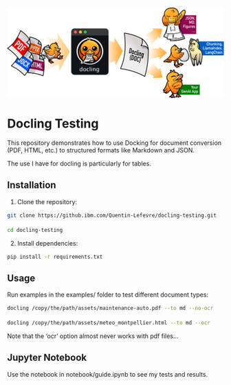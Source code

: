 ![Docling logo](./assets/docling-logo.png)

# Docling Testing

This repository demonstrates how to use Docking for document conversion (PDF, HTML, etc.) to structured formats like Markdown and JSON.

The use I have for docling is particularly for tables.

## Installation

1. Clone the repository:

```bash
git clone https://github.ibm.com/Quentin-Lefevre/docling-testing.git

cd docling-testing
```

2. Install dependencies:

```bash
pip install -r requirements.txt
```

## Usage

Run examples in the examples/ folder to test different document types:

```bash
docling /copy/the/path/assets/maintenance-auto.pdf --to md --no-ocr

docling /copy/the/path/assets/meteo_montpellier.html --to md --ocr
```

Note that the ‘ocr’ option almost never works with pdf files...

## Jupyter Notebook

Use the notebook in notebook/guide.ipynb to see my tests and results.
